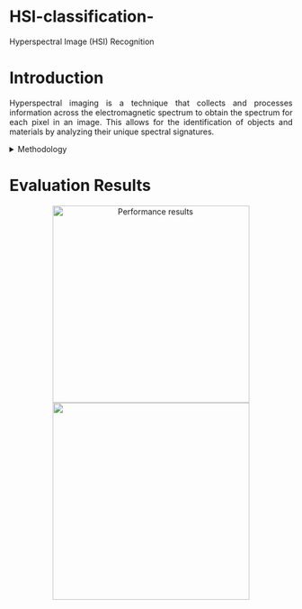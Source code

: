 # HSI-classification-
Hyperspectral Image (HSI) Recognition 
# Introduction 
<p align="justify"> Hyperspectral imaging is a technique that collects and processes information across the electromagnetic spectrum to obtain the spectrum for each pixel in an image. This allows for the identification of objects and materials by analyzing their unique spectral signatures. </p> 
<details>
<summary>Methodology</summary>
<p align="justify"> This repository investigates the possibility of combining a convolutional neural network with a machine learning model to predict classes using HSI pictures. The proposed methodology uses famous CNN models such as VGG16, Inception, and Densenet by changing the pooling layers inside their model architecture. The feature extraction model is followed by the ML models such as KNN, SVM, and LR. The proposed methodology is evaluated using Indian_pines and PaviaU datasets. </p> 
</details>

# Evaluation Results

<p align="center">
  <img src="https://github.com/user-attachments/assets/fe769c6f-f430-43ec-bc73-2e3704902ede" width="350" title="Performance results">
  <img src="https://github.com/user-attachments/assets/30d0efd8-7fb3-4e10-bc47-9d7c38127319" width="350">
</p>


